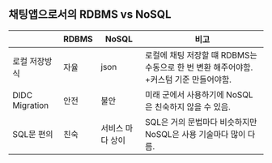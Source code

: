 ## 채팅앱으로서의 RDBMS vs NoSQL
|         | RDBMS | NoSQL   | 비고   |
|-------  |------|---|---|
|로컬 저장방식 | 자율 | json  | 로컬에 채팅 저장할 떄 RDBMS는 수동으로 한 번 변환 해주어야함. +커스텀 기준 만들어야함.  |
| DIDC Migration | 안전  | 불안   | 미래 군에서 사용하기에 NoSQL은 친숙하지 않을 수 있음.   |
|SQL문 편의 | 친숙  | 서비스 마다 상이  | SQL은 거의 문법마다 비슷하지만 NoSQL은 사용 기술마다 많이 다름. |
